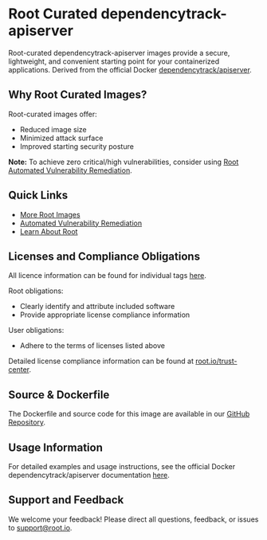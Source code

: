 # Root Curated dependencytrack-apiserver

Root-curated dependencytrack-apiserver images provide a secure, lightweight, and convenient starting point for your containerized applications. Derived from the official Docker [dependencytrack/apiserver](https://hub.docker.com/r/dependencytrack/apiserver).

## Why Root Curated Images?
Root-curated images offer:
- Reduced image size
- Minimized attack surface
- Improved starting security posture

**Note:** To achieve zero critical/high vulnerabilities, consider using [Root Automated Vulnerability Remediation](https://app.root.io).

## Quick Links
- [More Root Images](https://images.root.io)
- [Automated Vulnerability Remediation](https://app.root.io)
- [Learn About Root](https://www.root.io)

## Licenses and Compliance Obligations
All licence information can be found for individual tags [here](https://github.com/rootio-avr/public-image-catalog/tree/main/debian/dependencytrack-apiserver/).

Root obligations:
- Clearly identify and attribute included software
- Provide appropriate license compliance information

User obligations:
- Adhere to the terms of licenses listed above

Detailed license compliance information can be found at [root.io/trust-center](https://root.io/trust-center).

## Source & Dockerfile
The Dockerfile and source code for this image are available in our [GitHub Repository](https://github.com/rootio-avr/public-image-catalog/tree/main/debian/dependencytrack-apiserver/).

## Usage Information
For detailed examples and usage instructions, see the official Docker dependencytrack/apiserver documentation [here](https://hub.docker.com/r/dependencytrack/apiserver).

## Support and Feedback
We welcome your feedback! Please direct all questions, feedback, or issues to [support@root.io](mailto:support@root.io).